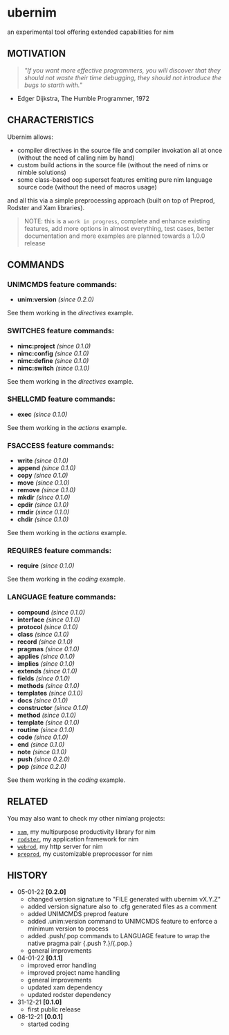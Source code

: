 # ubernim
an experimental tool offering extended capabilities for nim

## MOTIVATION
> *"If you want more effective programmers, you will discover that they should not waste their time debugging, they should not introduce the bugs to starth with."*
- Edger Dijkstra, The Humble Programmer, 1972

## CHARACTERISTICS

Ubernim allows:

* compiler directives in the source file and compiler invokation all at once (without the need of calling nim by hand)
* custom build actions in the source file (without the need of nims or nimble solutions)
* some class-based oop superset features emiting pure nim language source code (without the need of macros usage)

and all this via a simple preprocessing approach (built on top of Preprod, Rodster and Xam libraries).

> NOTE: this is a `work in progress`, complete and enhance existing features, add more options in almost everything, test cases, better documentation and more examples are planned towards a 1.0.0 release

## COMMANDS

### UNIMCMDS feature commands:

* **unim:version** *(since 0.2.0)*

See them working in the *directives* example.

### SWITCHES feature commands:

* **nimc:project** *(since 0.1.0)*
* **nimc:config** *(since 0.1.0)*
* **nimc:define** *(since 0.1.0)*
* **nimc:switch** *(since 0.1.0)*

See them working in the *directives* example.

### SHELLCMD feature commands:

* **exec** *(since 0.1.0)*

See them working in the *actions* example.

### FSACCESS feature commands:

* **write** *(since 0.1.0)*
* **append** *(since 0.1.0)*
* **copy** *(since 0.1.0)*
* **move** *(since 0.1.0)*
* **remove** *(since 0.1.0)*
* **mkdir** *(since 0.1.0)*
* **cpdir** *(since 0.1.0)*
* **rmdir** *(since 0.1.0)*
* **chdir** *(since 0.1.0)*

See them working in the *actions* example.

### REQUIRES feature commands:

* **require** *(since 0.1.0)*

See them working in the *coding* example.

### LANGUAGE feature commands:

* **compound** *(since 0.1.0)*
* **interface** *(since 0.1.0)*
* **protocol** *(since 0.1.0)*
* **class** *(since 0.1.0)*
* **record** *(since 0.1.0)*
* **pragmas** *(since 0.1.0)*
* **applies** *(since 0.1.0)*
* **implies** *(since 0.1.0)*
* **extends** *(since 0.1.0)*
* **fields** *(since 0.1.0)*
* **methods** *(since 0.1.0)*
* **templates** *(since 0.1.0)*
* **docs** *(since 0.1.0)*
* **constructor** *(since 0.1.0)*
* **method** *(since 0.1.0)*
* **template** *(since 0.1.0)*
* **routine** *(since 0.1.0)*
* **code** *(since 0.1.0)*
* **end** *(since 0.1.0)*
* **note** *(since 0.1.0)*
* **push** *(since 0.2.0)*
* **pop** *(since 0.2.0)*

See them working in the *coding* example.

## RELATED

You may also want to check my other nimlang projects:

* [`xam`](https://github.com/j-a-s-d/xam), my multipurpose productivity library for nim
* [`rodster`](https://github.com/j-a-s-d/rodster), my application framework for nim
* [`webrod`](https://github.com/j-a-s-d/webrod), my http server for nim
* [`preprod`](https://github.com/j-a-s-d/preprod), my customizable preprocessor for nim

## HISTORY

* 05-01-22 **[0.2.0]**
	- changed version signature to "FILE generated with ubernim vX.Y.Z"
	- added version signature also to .cfg generated files as a comment
	- added UNIMCMDS preprod feature
	- added .unim:version command to UNIMCMDS feature to enforce a minimum version to process
	- added .push/.pop commands to LANGUAGE feature to wrap the native pragma pair {.push ?.}/{.pop.}
	- general improvements
* 04-01-22 **[0.1.1]**
	- improved error handling
	- improved project name handling
	- general improvements
	- updated xam dependency
	- updated rodster dependency
* 31-12-21 **[0.1.0]**
	- first public release
* 08-12-21 **[0.0.1]**
	- started coding
